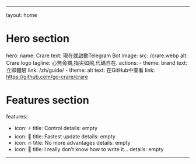 ---
layout: home

# Hero section
hero:
  name: Crare
  text: 現在就啟動Telegram Bot
  image:
    src: /crare.webp
    alt: Crare logo
  tagline: 心無旁鷚,指尖如飛,代碼自在.
  actions:
    - theme: brand
      text: 立即體驗
      link: /zh/guide/
    - theme: alt
      text: 在GitHub中查看
      link: https://github.com/go-crare/crare

# Features section
features:
  - icon: ⚡️
    title: Control
    details: empty
  - icon: 🎉
    title: Fastest update
    details: empty
  - icon: 🔥
    title: No more advantages
    details: empty
  - icon: 🎀
    title: I really don’t know how to write it…
    details: empty

----
<style>
:root {
  --vp-home-hero-name-color: transparent;
  --vp-home-hero-name-background: -webkit-linear-gradient(120deg, #bd34fe 30%, #41d1ff);

  --vp-home-hero-image-background-image: linear-gradient(-45deg, #bd34fe 50%, #47caff 50%);
  --vp-home-hero-image-filter: blur(40px);
}

@media (min-width: 640px) {
  :root {
    --vp-home-hero-image-filter: blur(56px);
  }
}

@media (min-width: 960px) {
  :root {
    --vp-home-hero-image-filter: blur(72px);
  }
}
</style>